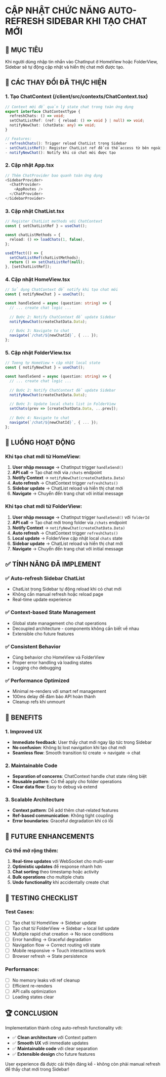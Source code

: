 # CẬP NHẬT CHỨC NĂNG AUTO-REFRESH SIDEBAR KHI TẠO CHAT MỚI

## 🎯 MỤC TIÊU
Khi người dùng nhập tin nhắn vào ChatInput ở HomeView hoặc FolderView, Sidebar sẽ tự động cập nhật và hiển thị chat mới được tạo.

## 🔧 CÁC THAY ĐỔI ĐÃ THỰC HIỆN

### 1. Tạo ChatContext (/client/src/contexts/ChatContext.tsx)
```typescript
// Context mới để quản lý state chat trong toàn ứng dụng
export interface ChatContextType {
  refreshChats: () => void;
  setChatListRef: (ref: { reload: () => void } | null) => void;
  notifyNewChat: (chatData: any) => void;
}

// Features:
- refreshChats(): Trigger reload ChatList trong Sidebar
- setChatListRef(): Register ChatList ref để có thể access từ bên ngoài
- notifyNewChat(): Notify khi có chat mới được tạo
```

### 2. Cập nhật App.tsx
```typescript
// Thêm ChatProvider bao quanh toàn ứng dụng
<SidebarProvider>
  <ChatProvider>
    <AppRoutes />
  </ChatProvider>
</SidebarProvider>
```

### 3. Cập nhật ChatList.tsx
```typescript
// Register ChatList methods với ChatContext
const { setChatListRef } = useChat();

const chatListMethods = {
  reload: () => loadChats(1, false),
};

useEffect(() => {
  setChatListRef(chatListMethods);
  return () => setChatListRef(null);
}, [setChatListRef]);
```

### 4. Cập nhật HomeView.tsx
```typescript
// Sử dụng ChatContext để notify khi tạo chat mới
const { notifyNewChat } = useChat();

const handleSend = async (question: string) => {
  // ... create chat logic ...
  
  // Bước 2: Notify ChatContext để update Sidebar
  notifyNewChat(createChatData.Data);
  
  // Bước 3: Navigate to chat
  navigate(`/chat/${newChatId}`, { ... });
};
```

### 5. Cập nhật FolderView.tsx
```typescript
// Tương tự HomeView + cập nhật local state
const { notifyNewChat } = useChat();

const handleSend = async (question: string) => {
  // ... create chat logic ...
  
  // Bước 2: Notify ChatContext để update Sidebar
  notifyNewChat(createChatData.Data);
  
  // Bước 3: Update local chats list in FolderView
  setChats(prev => [createChatData.Data, ...prev]);
  
  // Bước 4: Navigate to chat
  navigate(`/chat/${newChatId}`, { ... });
};
```

## 🔄 LUỒNG HOẠT ĐỘNG

### Khi tạo chat mới từ HomeView:
1. **User nhập message** → ChatInput trigger `handleSend()`
2. **API call** → Tạo chat mới via `/chats` endpoint
3. **Notify Context** → `notifyNewChat(createChatData.Data)`
4. **Auto refresh** → ChatContext trigger `refreshChats()`
5. **Sidebar update** → ChatList reload và hiển thị chat mới
6. **Navigate** → Chuyển đến trang chat với initial message

### Khi tạo chat mới từ FolderView:
1. **User nhập message** → ChatInput trigger `handleSend()` với `folderId`
2. **API call** → Tạo chat mới trong folder via `/chats` endpoint
3. **Notify Context** → `notifyNewChat(createChatData.Data)`
4. **Auto refresh** → ChatContext trigger `refreshChats()`
5. **Local update** → FolderView cập nhật local `chats` state
6. **Sidebar update** → ChatList reload và hiển thị chat mới
7. **Navigate** → Chuyển đến trang chat với initial message

## ✅ TÍNH NĂNG ĐÃ IMPLEMENT

### ✅ Auto-refresh Sidebar ChatList
- ChatList trong Sidebar tự động reload khi có chat mới
- Không cần manual refresh hoặc reload page
- Real-time update experience

### ✅ Context-based State Management
- Global state management cho chat operations
- Decoupled architecture - components không cần biết về nhau
- Extensible cho future features

### ✅ Consistent Behavior
- Cùng behavior cho HomeView và FolderView
- Proper error handling và loading states
- Logging cho debugging

### ✅ Performance Optimized
- Minimal re-renders với smart ref management
- 100ms delay để đảm bảo API hoàn thành
- Cleanup refs khi unmount

## 🎯 BENEFITS

### 1. Improved UX
- **Immediate feedback**: User thấy chat mới ngay lập tức trong Sidebar
- **No confusion**: Không bị lost navigation khi tạo chat mới
- **Seamless flow**: Smooth transition từ create → navigate → chat

### 2. Maintainable Code
- **Separation of concerns**: ChatContext handle chat state riêng biệt
- **Reusable pattern**: Có thể apply cho folder operations
- **Clear data flow**: Easy to debug và extend

### 3. Scalable Architecture
- **Context pattern**: Dễ add thêm chat-related features
- **Ref-based communication**: Không tight coupling
- **Error boundaries**: Graceful degradation khi có lỗi

## 🚀 FUTURE ENHANCEMENTS

### Có thể mở rộng thêm:
1. **Real-time updates** với WebSocket cho multi-user
2. **Optimistic updates** để response nhanh hơn
3. **Chat sorting** theo timestamp hoặc activity
4. **Bulk operations** cho multiple chats
5. **Undo functionality** khi accidentally create chat

## 📝 TESTING CHECKLIST

### Test Cases:
- [ ] Tạo chat từ HomeView → Sidebar update
- [ ] Tạo chat từ FolderView → Sidebar + local list update  
- [ ] Multiple rapid chat creation → No race conditions
- [ ] Error handling → Graceful degradation
- [ ] Navigation flow → Correct routing với state
- [ ] Mobile responsive → Touch interactions work
- [ ] Browser refresh → State persistence

### Performance:
- [ ] No memory leaks với ref cleanup
- [ ] Efficient re-renders
- [ ] API calls optimization
- [ ] Loading states clear

## 🏆 CONCLUSION

Implementation thành công auto-refresh functionality với:
- ✅ **Clean architecture** với Context pattern
- ✅ **Smooth UX** với immediate updates  
- ✅ **Maintainable code** với clear separation
- ✅ **Extensible design** cho future features

User experience đã được cải thiện đáng kể - không còn phải manual refresh để thấy chat mới trong Sidebar!